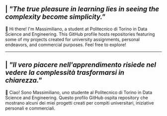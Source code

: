 ## | *"The true pleasure in learning lies in seeing the complexity become simplicity."*

👋 Hi there! I'm Massimiliano, a student at Politecnico di Torino in Data Science and Engineering. This GitHub profile hosts repositories featuring some of my projects created for university assignments, personal endeavors, and commercial purposes. Feel free to explore!

---

## | *"Il vero piacere nell'apprendimento risiede nel vedere la complessità trasformarsi in chiarezza."*

👋 Ciao! Sono Massimiliano, uno studente al Politecnico di Torino in Data Science and Engineering. Questo profilo GitHub ospita repository che mostrano alcuni dei miei progetti creati per compiti universitari, iniziative personali e commerciali.
